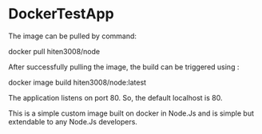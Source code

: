 # DockerTestApp

The image can be pulled by command:

docker pull hiten3008/node

After successfully pulling the image, the build can be triggered using :

docker image build hiten3008/node:latest

The application listens on port 80. So, the default localhost is 80.

This is a simple custom image built on docker in Node.Js and is simple but extendable to any Node.Js developers.

